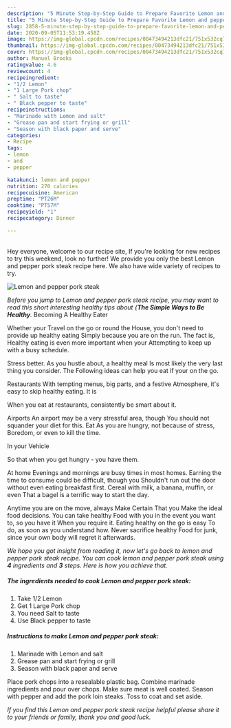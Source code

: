 ```yaml
---
description: "5 Minute Step-by-Step Guide to Prepare Favorite Lemon and pepper pork steak"
title: "5 Minute Step-by-Step Guide to Prepare Favorite Lemon and pepper pork steak"
slug: 2858-5-minute-step-by-step-guide-to-prepare-favorite-lemon-and-pepper-pork-steak
date: 2020-09-05T11:53:19.458Z
image: https://img-global.cpcdn.com/recipes/00473494213dfc21/751x532cq70/lemon-and-pepper-pork-steak-recipe-main-photo.jpg
thumbnail: https://img-global.cpcdn.com/recipes/00473494213dfc21/751x532cq70/lemon-and-pepper-pork-steak-recipe-main-photo.jpg
cover: https://img-global.cpcdn.com/recipes/00473494213dfc21/751x532cq70/lemon-and-pepper-pork-steak-recipe-main-photo.jpg
author: Manuel Brooks
ratingvalue: 4.6
reviewcount: 4
recipeingredient:
- "1/2 Lemon"
- "1 Large Pork chop"
- " Salt to taste"
- " Black pepper to taste"
recipeinstructions:
- "Marinade with Lemon and salt"
- "Grease pan and start frying or grill"
- "Season with black paper and serve"
categories:
- Recipe
tags:
- lemon
- and
- pepper

katakunci: lemon and pepper 
nutrition: 270 calories
recipecuisine: American
preptime: "PT26M"
cooktime: "PT57M"
recipeyield: "1"
recipecategory: Dinner

---
```

<br>
Hey everyone, welcome to our recipe site, If you're looking for new recipes to try this weekend, look no further! We provide you only the best Lemon and pepper pork steak recipe here. We also have wide variety of recipes to try.
<br>


![Lemon and pepper pork steak](https://img-global.cpcdn.com/recipes/00473494213dfc21/751x532cq70/lemon-and-pepper-pork-steak-recipe-main-photo.jpg)

<i>Before you jump to Lemon and pepper pork steak recipe, you may want to read this short interesting healthy tips about {<strong>The Simple Ways to Be Healthy</strong>.</i>
Becoming A Healthy Eater

Whether your Travel on the go or round the
House, you don't need to provide up healthy eating
Simply because you are on the run. The fact is,
Healthy eating is even more important when your
Attempting to keep up with a busy schedule.


Stress better. As you hustle about, a healthy meal
Is most likely the very last thing you consider. The
Following ideas can help you eat if your on the go.

Restaurants
With tempting menus, big parts, and a festive
Atmosphere, it's easy to skip healthy eating. It is 


When you eat at restaurants, consistently be smart
about it.

Airports
An airport may be a very stressful area, though 
You should not squander your diet for this. Eat
As you are hungry, not because of stress,
Boredom, or even to kill the time.

In your Vehicle 

So that when you get hungry - you have them.

At home
Evenings and mornings are busy times in most homes.
Earning the time to consume could be difficult, though you
Shouldn't run out the door without even eating breakfast
first. Cereal with milk, a banana, muffin, or even
That a bagel is a terrific way to start the day.

Anytime you are on the move, always Make Certain That you
Make the ideal food decisions. You can take healthy
Food with you in the event you want to, so you have it
When you require it. Eating healthy on the go is easy
To do, as soon as you understand how. Never sacrifice healthy
Food for junk, since your own body will regret it afterwards.


<i>We hope you got insight from reading it, now let's go back to lemon and pepper pork steak recipe. You can cook lemon and pepper pork steak using <strong>4</strong> ingredients and <strong>3</strong> steps. Here is how you achieve that.
</i>

##### The ingredients needed to cook Lemon and pepper pork steak:

1. Take 1/2 Lemon
1. Get 1 Large Pork chop
1. You need  Salt to taste
1. Use  Black pepper to taste


##### Instructions to make Lemon and pepper pork steak:

1. Marinade with Lemon and salt
1. Grease pan and start frying or grill
1. Season with black paper and serve


Place pork chops into​ a resealable plastic bag. Combine marinade ingredients and pour over chops. Make sure meat is well coated. Season with pepper and add the pork loin steaks. Toss to coat and set aside. 

<i>If you find this Lemon and pepper pork steak recipe helpful please share it to your friends or family, thank you and good luck.</i>
